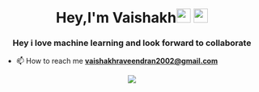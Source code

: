 <h1 align="center">Hey,I'm Vaishakh<img src="https://media.giphy.com/media/hvRJCLFzcasrR4ia7z/giphy.gif" width="28"> <img src="https://emojis.slackmojis.com/emojis/images/1531849430/4246/blob-sunglasses.gif?1531849430" width="28"/></h1>
<h3 align="center">Hey i love machine learning and look forward to collaborate</h3>



- 📫 How to reach me **vaishakhraveendran2002@gmail.com**
<p align="left">
</p>

<p align="center">
  <a href="https://skillicons.dev">
    <img src="https://skillicons.dev/icons?i=git,c,java,mysql,ps,php,py" />
  </a>
</p>

